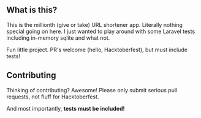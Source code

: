 ## What is this?

This is the millionth (give or take) URL shortener app. Literally nothing special going on here. I just wanted to play around with some Laravel tests including in-memory sqlite and what not.

Fun little project. PR's welcome (hello, Hacktoberfest), but must include tests!

## Contributing

Thinking of contributing? Awesome! Please only submit serious pull requests, not fluff for Hacktoberfest.

And most importantly, **tests must be included!**
